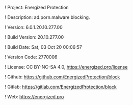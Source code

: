 ! Project: Energized Protection

! Description: ad.porn.malware blocking.

! Version: 6.0.1.20.10.277.00

! Build Version: 20.10.277.00

! Build Date: Sat, 03 Oct 20 00:06:57

! Version Code: 2770006

! License: CC BY-NC-SA 4.0, https://energized.pro/license

! Github: https://github.com/EnergizedProtection/block

! Gitlab: https://gitlab.com/EnergizedProtection/block


! Web: https://energized.pro
